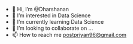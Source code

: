 - 👋 Hi, I’m @Dharshanan
- 👀 I’m interested in Data Science 
- 🌱 I’m currently learning Data Science 
- 💞️ I’m looking to collaborate on ...
- 📫 How to reach me postpriyan96@gmail.com

<!---
Dharshanan/Dharshanan is a ✨ special ✨ repository because its `README.md` (this file) appears on your GitHub profile.
You can click the Preview link to take a look at your changes.
--->

